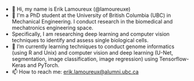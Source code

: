 - 👋 Hi, my name is Erik Lamoureux (@lamoureuxe)
- 👀 I'm a PhD student at the University of British Columbia (UBC) in Mechanical Engineering. I conduct research in the biomedical and mechatronics engineering space.
- Specifically, I am researching deep learning and computer vision techniques to identify and assess single biological cells. 
- 🌱 I’m currently learning techniques to conduct genome informatics (using R and Unix) and computer vision and deep learning (U-Net, segmentation, image classification, image regression) using Tensorflow-Keras and PyTorch.
- 📫 How to reach me: erik.lamoureux@alumni.ubc.ca
